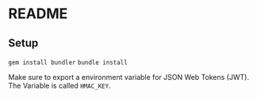 # README

## Setup

`gem install bundler`
`bundle install`

Make sure to export a environment variable for JSON Web Tokens (JWT).
The Variable is called `HMAC_KEY`.
